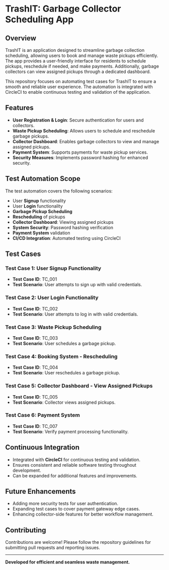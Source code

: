 # TrashIT: Garbage Collector Scheduling App

## Overview
TrashIT is an application designed to streamline garbage collection scheduling, allowing users to book and manage waste pickups efficiently. The app provides a user-friendly interface for residents to schedule pickups, reschedule if needed, and make payments. Additionally, garbage collectors can view assigned pickups through a dedicated dashboard.

This repository focuses on automating test cases for TrashIT to ensure a smooth and reliable user experience. The automation is integrated with CircleCI to enable continuous testing and validation of the application.

## Features
- **User Registration & Login**: Secure authentication for users and collectors.
- **Waste Pickup Scheduling**: Allows users to schedule and reschedule garbage pickups.
- **Collector Dashboard**: Enables garbage collectors to view and manage assigned pickups.
- **Payment System**: Supports payments for waste pickup services.
- **Security Measures**: Implements password hashing for enhanced security.

## Test Automation Scope
The test automation covers the following scenarios:
- User **Signup** functionality
- User **Login** functionality
- **Garbage Pickup Scheduling**
- **Rescheduling** of pickups
- **Collector Dashboard**: Viewing assigned pickups
- **System Security**: Password hashing verification
- **Payment System** validation
- **CI/CD Integration**: Automated testing using CircleCI

## Test Cases
### Test Case 1: User Signup Functionality
- **Test Case ID**: TC_001
- **Test Scenario**: User attempts to sign up with valid credentials.

### Test Case 2: User Login Functionality
- **Test Case ID**: TC_002
- **Test Scenario**: User attempts to log in with valid credentials.

### Test Case 3: Waste Pickup Scheduling
- **Test Case ID**: TC_003
- **Test Scenario**: User schedules a garbage pickup.

### Test Case 4: Booking System - Rescheduling
- **Test Case ID**: TC_004
- **Test Scenario**: User reschedules a garbage pickup.

### Test Case 5: Collector Dashboard - View Assigned Pickups
- **Test Case ID**: TC_005
- **Test Scenario**: Collector views assigned pickups.
  
### Test Case 6: Payment System
- **Test Case ID**: TC_007
- **Test Scenario**: Verify payment processing functionality.

## Continuous Integration
- Integrated with **CircleCI** for continuous testing and validation.
- Ensures consistent and reliable software testing throughout development.
- Can be expanded for additional features and improvements.

## Future Enhancements
- Adding more security tests for user authentication.
- Expanding test cases to cover payment gateway edge cases.
- Enhancing collector-side features for better workflow management.

## Contributing
Contributions are welcome! Please follow the repository guidelines for submitting pull requests and reporting issues.

---
**Developed for efficient and seamless waste management.**

